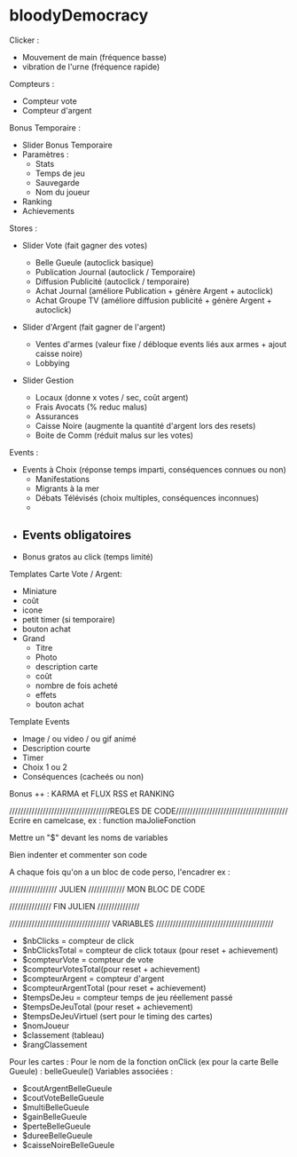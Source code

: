 # bloodyDemocracy

Clicker :
- Mouvement de main (fréquence basse)
- vibration de l'urne (fréquence rapide)

Compteurs :
- Compteur vote
- Compteur d'argent

Bonus Temporaire :
  - Slider Bonus Temporaire
  - Paramètres :
    - Stats
    - Temps de jeu
    - Sauvegarde
    - Nom du joueur
  - Ranking
  - Achievements

Stores :
  - Slider Vote (fait gagner des votes)
    - Belle Gueule (autoclick basique)
    - Publication Journal (autoclick / Temporaire)
    - Diffusion Publicité (autoclick / temporaire)
    - Achat Journal (améliore Publication + génère Argent + autoclick)
    - Achat Groupe TV (améliore diffusion publicité + génère Argent + autoclick)
    
  - Slider d'Argent (fait gagner de l'argent)
    - Ventes d'armes (valeur fixe / débloque events liés aux armes + ajout caisse noire)
    - Lobbying 
  - Slider Gestion
    - Locaux (donne x votes / sec, coût argent)
    - Frais Avocats (% reduc malus)
    - Assurances 
    - Caisse Noire (augmente la quantité d'argent lors des resets)
    - Boite de Comm (réduit malus sur les votes)
    
Events :
- Events à Choix (réponse temps imparti, conséquences connues ou non)
  - Manifestations
  - Migrants à la mer
  - Débats Télévisés (choix multiples, conséquences inconnues)
  - 
- Events obligatoires
  - 
- Bonus gratos au click (temps limité)    

Templates Carte Vote / Argent:
 - Miniature
  - coût
  - icone
  - petit timer (si temporaire)
  - bouton achat
 - Grand 
    - Titre
    - Photo
    - description carte 
    - coût
    - nombre de fois acheté
    - effets
    - bouton achat

Template Events
  - Image / ou video / ou gif animé 
  - Description courte
  - Timer 
  - Choix 1 ou 2
  - Conséquences (cacheés ou non)

Bonus ++ : KARMA et FLUX RSS et RANKING

////////////////////////////////////REGLES DE CODE////////////////////////////////////////
Ecrire en camelcase, ex :
function maJolieFonction

Mettre un "$" devant les noms de variables

Bien indenter et commenter son code

A chaque fois qu'on a un bloc de code perso, l'encadrer ex :

///////////////// JULIEN /////////////
MON BLOC DE CODE

/////////////// FIN JULIEN ///////////////



//////////////////////////////////// VARIABLES //////////////////////////////////////////
- $nbClicks = compteur de click
- $nbClicksTotal = compteur de click totaux (pour reset + achievement)
- $compteurVote = compteur de vote
- $compteurVotesTotal(pour reset + achievement)
- $compteurArgent = compteur d'argent
- $compteurArgentTotal (pour reset + achievement)
- $tempsDeJeu = compteur temps de jeu réellement passé
- $tempsDeJeuTotal (pour reset + achievement)
- $tempsDeJeuVirtuel (sert pour le timing des cartes)
- $nomJoueur
- $classement (tableau)
- $rangClassement

Pour les cartes :
Pour le nom de la fonction onClick (ex pour la carte Belle Gueule) : belleGueule()
Variables associées :
- $coutArgentBelleGueule
- $coutVoteBelleGueule
- $multiBelleGueule
- $gainBelleGueule
- $perteBelleGueule
- $dureeBelleGueule
- $caisseNoireBelleGueule
